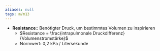 ```yaml
---
aliases: null
tags: m/m13
---
```

- **Resistance**:: Benötigter Druck, um bestimmtes Volumen zu inspirieren
	- $Resistance = \frac{intrapulmonale Druckdifferenz}{Volumenstromstärke}$
	- Normwert: 0,2 kPa / Litersekunde

